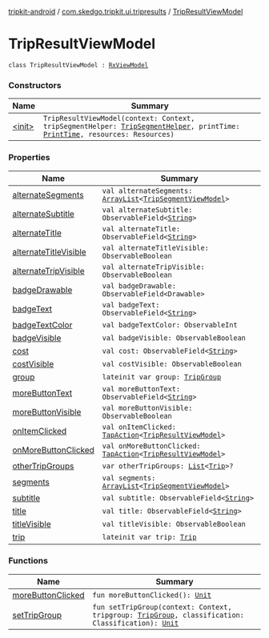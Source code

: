 [tripkit-android](../../index.md) / [com.skedgo.tripkit.ui.tripresults](../index.md) / [TripResultViewModel](./index.md)

# TripResultViewModel

`class TripResultViewModel : `[`RxViewModel`](../../com.skedgo.tripkit.ui.core/-rx-view-model/index.md)

### Constructors

| Name | Summary |
|---|---|
| [&lt;init&gt;](-init-.md) | `TripResultViewModel(context: Context, tripSegmentHelper: `[`TripSegmentHelper`](../-trip-segment-helper/index.md)`, printTime: `[`PrintTime`](../../com.skedgo.tripkit.datetime/-print-time/index.md)`, resources: Resources)` |

### Properties

| Name | Summary |
|---|---|
| [alternateSegments](alternate-segments.md) | `val alternateSegments: `[`ArrayList`](https://kotlinlang.org/api/latest/jvm/stdlib/kotlin.collections/-array-list/index.html)`<`[`TripSegmentViewModel`](../-trip-segment-view-model/index.md)`>` |
| [alternateSubtitle](alternate-subtitle.md) | `val alternateSubtitle: ObservableField<`[`String`](https://kotlinlang.org/api/latest/jvm/stdlib/kotlin/-string/index.html)`>` |
| [alternateTitle](alternate-title.md) | `val alternateTitle: ObservableField<`[`String`](https://kotlinlang.org/api/latest/jvm/stdlib/kotlin/-string/index.html)`>` |
| [alternateTitleVisible](alternate-title-visible.md) | `val alternateTitleVisible: ObservableBoolean` |
| [alternateTripVisible](alternate-trip-visible.md) | `val alternateTripVisible: ObservableBoolean` |
| [badgeDrawable](badge-drawable.md) | `val badgeDrawable: ObservableField<Drawable>` |
| [badgeText](badge-text.md) | `val badgeText: ObservableField<`[`String`](https://kotlinlang.org/api/latest/jvm/stdlib/kotlin/-string/index.html)`>` |
| [badgeTextColor](badge-text-color.md) | `val badgeTextColor: ObservableInt` |
| [badgeVisible](badge-visible.md) | `val badgeVisible: ObservableBoolean` |
| [cost](cost.md) | `val cost: ObservableField<`[`String`](https://kotlinlang.org/api/latest/jvm/stdlib/kotlin/-string/index.html)`>` |
| [costVisible](cost-visible.md) | `val costVisible: ObservableBoolean` |
| [group](group.md) | `lateinit var group: `[`TripGroup`](../../com.skedgo.tripkit.routing/-trip-group/index.md) |
| [moreButtonText](more-button-text.md) | `val moreButtonText: ObservableField<`[`String`](https://kotlinlang.org/api/latest/jvm/stdlib/kotlin/-string/index.html)`>` |
| [moreButtonVisible](more-button-visible.md) | `val moreButtonVisible: ObservableBoolean` |
| [onItemClicked](on-item-clicked.md) | `val onItemClicked: `[`TapAction`](../../com.skedgo.tripkit.ui.utils/-tap-action/index.md)`<`[`TripResultViewModel`](./index.md)`>` |
| [onMoreButtonClicked](on-more-button-clicked.md) | `val onMoreButtonClicked: `[`TapAction`](../../com.skedgo.tripkit.ui.utils/-tap-action/index.md)`<`[`TripResultViewModel`](./index.md)`>` |
| [otherTripGroups](other-trip-groups.md) | `var otherTripGroups: `[`List`](https://kotlinlang.org/api/latest/jvm/stdlib/kotlin.collections/-list/index.html)`<`[`Trip`](../../com.skedgo.tripkit.routing/-trip/index.md)`>?` |
| [segments](segments.md) | `val segments: `[`ArrayList`](https://kotlinlang.org/api/latest/jvm/stdlib/kotlin.collections/-array-list/index.html)`<`[`TripSegmentViewModel`](../-trip-segment-view-model/index.md)`>` |
| [subtitle](subtitle.md) | `val subtitle: ObservableField<`[`String`](https://kotlinlang.org/api/latest/jvm/stdlib/kotlin/-string/index.html)`>` |
| [title](title.md) | `val title: ObservableField<`[`String`](https://kotlinlang.org/api/latest/jvm/stdlib/kotlin/-string/index.html)`>` |
| [titleVisible](title-visible.md) | `val titleVisible: ObservableBoolean` |
| [trip](trip.md) | `lateinit var trip: `[`Trip`](../../com.skedgo.tripkit.routing/-trip/index.md) |

### Functions

| Name | Summary |
|---|---|
| [moreButtonClicked](more-button-clicked.md) | `fun moreButtonClicked(): `[`Unit`](https://kotlinlang.org/api/latest/jvm/stdlib/kotlin/-unit/index.html) |
| [setTripGroup](set-trip-group.md) | `fun setTripGroup(context: Context, tripgroup: `[`TripGroup`](../../com.skedgo.tripkit.routing/-trip-group/index.md)`, classification: Classification): `[`Unit`](https://kotlinlang.org/api/latest/jvm/stdlib/kotlin/-unit/index.html) |
